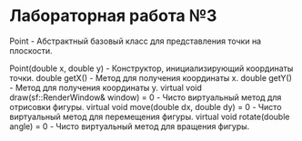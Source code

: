 # Лабораторная работа №3
Point - Абстрактный базовый класс для представления точки на плоскости.

Point(double x, double y) - Конструктор, инициализирующий координаты точки.
double getX() - Метод для получения координаты x.
double getY() - Метод для получения координаты y.
virtual void draw(sf::RenderWindow& window) = 0 - Чисто виртуальный метод для отрисовки фигуры.
virtual void move(double dx, double dy) = 0 - Чисто виртуальный метод для перемещения фигуры.
virtual void rotate(double angle) = 0 - Чисто виртуальный метод для вращения фигуры.
